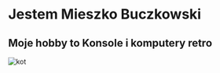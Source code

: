 # Jestem Mieszko Buczkowski
## Moje hobby to Konsole i komputery retro
![kot](https://www.zooplus.pl/magazyn/wp-content/uploads/2019/12/kot-przyb%C5%82%C4%99da-768x512.jpeg)
